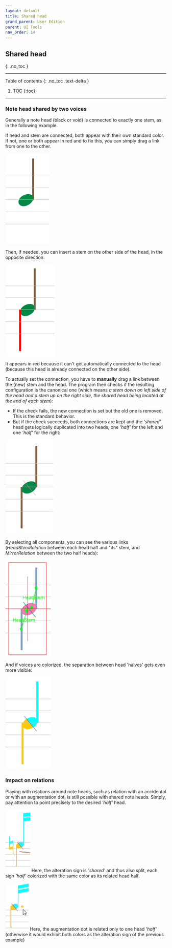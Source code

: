 ```yaml
---
layout: default
title: Shared head
grand_parent: User Edition
parent: UI Tools
nav_order: 14
---
```

## Shared head
{: .no_toc }

---
Table of contents
{: .no_toc .text-delta }

1. TOC
{:toc}
---

### Note head shared by two voices

Generally a note head (black or void) is connected to exactly one stem, as in the following example.

If head and stem are connected, both appear with their own standard color.
If not, one or both appear in red and to fix this, you can simply drag a link from one to the other.

![](../assets/images/shared_head_1.png)

Then, if needed, you can insert a stem on the other side of the head, in the opposite direction.

![](../assets/images/shared_head_2.png)

It appears in red because it can't get automatically connected to the head
(because this head is already connected on the other side).

To actually set the  connection, you have to **manually** drag a link between the (new) stem and the
head.
The program then checks if the resulting configuration is the canonical one
(which means _a stem down on left side of the head and a stem up on the right side,
the shared head being located at the end of each stem_):

* If the check fails, the new connection is set but the old one is removed.
This is the standard behavior.
* But if the check succeeds, both connections are kept and the _'shared'_ head gets logically
duplicated into two heads, one _'half'_ for the left and one _'half'_ for the right:

![](../assets/images/shared_head_3.png)

By selecting all components, you can see the various links
(_HeadStemRelation_ between each head half and "its" stem, and _MirrorRelation_ between the two
half heads):

![](../assets/images/shared_head_4.png)

And if voices are colorized, the separation between head 'halves' gets even more visible:

![](../assets/images/shared_head_5.png)

### Impact on relations

Playing with relations around note heads, such as relation with an accidental or with an
augmentation dot, is still possible with shared note heads.
Simply, pay attention to point precisely to the desired _'half'_ head.

![](../assets/images/shared_alter.png)
Here, the alteration sign is _'shared'_ and thus also split, each sign _'half'_ colorized
with the same color as its related head half.

![](../assets/images/non_shared_dot.png)
Here, the augmentation dot is related only to one head _'half'_
(otherwise it would exhibit both colors as the alteration sign of the previous example)
